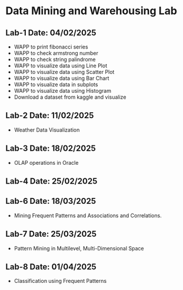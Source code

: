 # Data Mining and Warehousing Lab

## Lab-1 Date: 04/02/2025
- WAPP to print fibonacci series
- WAPP to check armstrong number
- WAPP to check string palindrome
- WAPP to visualize data using Line Plot
- WAPP to visualize data using Scatter Plot
- WAPP to visualize data using Bar Chart
- WAPP to visualize data in subplots
- WAPP to visualize data using Histogram
- Download a dataset from kaggle and visualize

## Lab-2 Date: 11/02/2025
- Weather Data Visualization

## Lab-3 Date: 18/02/2025
- OLAP operations in Oracle

## Lab-4 Date: 25/02/2025

## Lab-6 Date: 18/03/2025
- Mining Frequent Patterns and Associations and Correlations.

## Lab-7 Date: 25/03/2025
- Pattern Mining in Multilevel, Multi-Dimensional Space

## Lab-8 Date: 01/04/2025
- Classification using Frequent Patterns